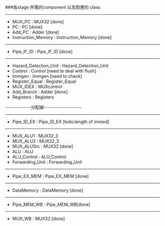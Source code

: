 ###各stage 所需的component 以及對應的 class


----------------------------------

- MUX_PC : MUX32    [done]
- PC : PC           [done]
- Add_PC : Adder    [done]
- Instruction_Memory : Instruction_Memory  [done]

---------------------------------

- Pipe_IF_ID : Pipe_IF_ID  [done]

----------------------------------

- Hazard_Detection_Unit : Hazard_Detection_Unit
- Control : Control		[need to deal with flush]
- Immgen : Immgen		[need to check]
- Register_Equal : Register_Equal
- MUX_IDEX : MUXcontrol
- Add_Branch : Adder       [done]
- Registers : Registers

-------------分配線-------------------


----------------------------------

- Pipe_ID_EX : Pipe_ID_EX	[todo:length of immed]

----------------------------------

- MUX_ALU1 : MUX32_3
- MUX_ALU2 : MUX32_3
- MUX_ALUSrc : MUX32         [done]
- ALU : ALU
- ALU_Control : ALU_Control 
- Forwarding_Unit : Forwarding_Unit

----------------------------------

- Pipe_EX_MEM : Pipe_EX_MEM [done]

----------------------------------

- DataMemory : DataMemory   [done]

----------------------------------

- Pipe_MEM_WB : Pipe_MEM_WB[done]

----------------------------------

- MUX_WB : MUX32            [done]
